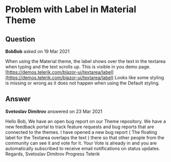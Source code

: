 # Problem with Label in Material Theme

## Question

**BobBob** asked on 19 Mar 2021

When using the Material theme, the label shows over the text in the textarea when typing and the text scrolls up. This is visible in you demo page. [https://demos.telerik.com/blazor-ui/textarea/label](https://demos.telerik.com/blazor-ui/textarea/label) Looks like some styling is missing or wrong as it does not happen when using the Default styling.

## Answer

**Svetoslav Dimitrov** answered on 23 Mar 2021

Hello Bob, We have an open bug report on our Theme repository. We have a new feedback portal to track feature requests and bug reports that are connected to the themes. I have opened a new bug report ( The floating label for the Textarea overlaps the text ) there so that other people from the community can see it and vote for it. Your Vote is already in and you are automatically subscribed to receive email notifications on status updates. Regards, Svetoslav Dimitrov Progress Telerik
